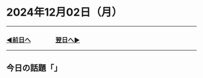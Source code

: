 # 2024年12月02日（月）

---

### [◀️前日へ](https://github.com/yuasys/chatty-journal/blob/main/2024/12/2024-12-01.md)&emsp;&emsp;&emsp;&emsp;[翌日へ▶️](https://github.com/yuasys/chatty-journal/blob/main/2024/12/2024-12-03.md)

---

## 今日の話題「」
